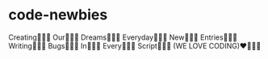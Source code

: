 # code-newbies
Creating👨🏿‍💻 Our👨🏿‍💻 Dreams👨🏿‍💻 Everyday👨🏿‍💻  New👨🏿‍💻 Entries👨🏿‍💻 Writing👨🏿‍💻 Bugs👨🏿‍💻 In👨🏿‍💻 Every👨🏿‍💻 Script👨🏿‍💻  (WE LOVE CODING)♥️👨🏿‍💻
